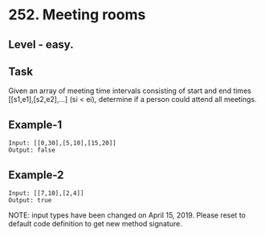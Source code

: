 # 252. Meeting rooms


## Level - easy.

## Task
Given an array of meeting time intervals consisting of start and end times [[s1,e1],[s2,e2],...] (si < ei), 
determine if a person could attend all meetings.


## Example-1
```
Input: [[0,30],[5,10],[15,20]]
Output: false
```

## Example-2
````
Input: [[7,10],[2,4]]
Output: true
````


NOTE: input types have been changed on April 15, 2019. 
Please reset to default code definition to get new method signature.